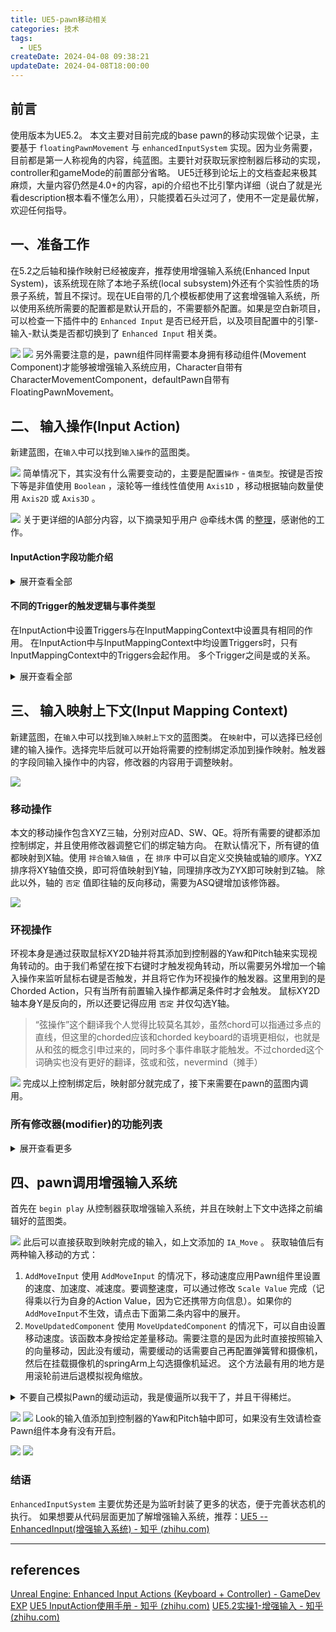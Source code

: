 ```yaml
---
title: UE5-pawn移动相关
categories: 技术
tags:
  - UE5
createDate: 2024-04-08 09:38:21
updateDate: 2024-04-08T18:00:00
---
```

## 前言

使用版本为UE5.2。
本文主要对目前完成的base pawn的移动实现做个记录，主要基于 `floatingPawnMovement` 与 `enhancedInputSystem` 实现。因为业务需要，目前都是第一人称视角的内容，纯蓝图。主要针对获取玩家控制器后移动的实现，controller和gameMode的前置部分省略。
UE5迁移到论坛上的文档查起来极其麻烦，大量内容仍然是4.0+的内容，api的介绍也不比引擎内详细（说白了就是光看description根本看不懂怎么用），只能摸着石头过河了，使用不一定是最优解，欢迎任何指导。

##  一、准备工作

在5.2之后轴和操作映射已经被废弃，推荐使用增强输入系统(Enhanced Input System)，该系统现在除了本地子系统(local subsystem)外还有个实验性质的场景子系统，暂且不探讨。现在UE自带的几个模板都使用了这套增强输入系统，所以使用系统所需要的配置都是默认开启的，不需要额外配置。如果是空白新项目，可以检查一下插件中的 `Enhanced Input` 是否已经开启，以及项目配置中的引擎-输入-默认类是否都切换到了 `Enhanced Input` 相关类。

![](IMG-20240408142510273.png)
![](IMG-20240408142534073.png)
另外需要注意的是，pawn组件同样需要本身拥有移动组件(Movement Component)才能够被增强输入系统应用，Character自带有CharacterMovementComponent，defaultPawn自带有FloatingPawnMovement。
## 二、 输入操作(Input Action)

新建蓝图，在`输入`中可以找到`输入操作`的蓝图类。

![](IMG-20240408113238870.png)
简单情况下，其实没有什么需要变动的，主要是配置`操作` - `值类型`。按键是否按下等是非值使用 `Boolean` ，滚轮等一维线性值使用 `Axis1D` ，移动根据轴向数量使用 `Axis2D` 或 `Axis3D` 。

![](IMG-20240408113238901.png)
关于更详细的IA部分内容，以下摘录知乎用户 @牵线木偶 的[整理](https://zhuanlan.zhihu.com/p/615553951)，感谢他的工作。

#### InputAction字段功能介绍
<details><summary>
展开查看全部
</summary>

1. **Consume Input**：是否阻止事件向低优先级的Action传递。勾选Consume Input时只有高优先级的IA2会触发，IA1被阻止不会触发。只有取消勾选Consume Input，同时勾选Reserve All Mappings字段时，在IA2触发后IA1才会触发。
2. **Trigger when Paused**：通过SetGamePaused暂停游戏之后是否可以触发，勾选暂停时也可以触发。
3. **Reserve All Mappings**：是否恢复被覆写的低优先级InputAction。不勾选时，两个绑定了相同输入的InputAction，低优先级的InputAction会被高优先级的覆写，导致按下触键时不会触发。勾选取消覆写。
4. **Value Type**：事件的数据类型，分别为布尔型、一维(鼠标滚轮等)、二维(摇杆数据等)与三维(飞行模拟手柄等)。
5. **Triggers**：InputAction的触发器类型。</details>

#### 不同的Trigger的触发逻辑与事件类型

在InputAction中设置Triggers与在InputMappingContext中设置具有相同的作用。
在InputAction中与InputMappingContext中均设置Triggers时，只有InputMappingContext中的Triggers会起作用。
多个Trigger之间是或的关系。
<details><summary>
展开查看全部
</summary>

1. **None**：此时使用的是Down类型
	按下按键触发Started
	保持按下会不断触发Triggered事件
	松开按键触发Completed
2. **Pressed**：
	按下按键依次触发Started、Triggered与Completed，松开按键不触发任何事件。
3. **Down**：可用于机枪的连续射击，Started开始射击，Completed停止射击，Triggered检查弹夹。
	按下按键触发Started事件
	保持按下会不断触发Triggered事件
	松开按键触发Completed事件
4. **Hold**：
	- IsOneShot没有勾选时：可用于按下保持一段时间，松开才会触发的动作。如吃鸡里手雷投掷。
		按下按键触发Started，保持按下不断触发Ongoing，松开时如果保持的时间达到或超过HoldTimeThreshold设置的时间则触发Completed，否则触发Canceled。
	- IsOneShot勾选：用于按下保持一段时间后自动触发的动作，如CS里拆包。
		按下按键触发Started，保持按下不断触发Ongoing，在达到HoldTimeThreshold设置的时间前松开触发Canceled。保持按下达到HoldTimeThreshold设置的时间后会依次触发Triggered与Completed。
5. **HoldAndRelease**：与Hold类型不勾选IsOneShot类似。
	按下按键触发Started
	保持按下不断触发Ongoing
	松开按键时如果保持的时间达到HoldTimeThreshold设置的时间会依次触发Triggered与Completed，否则触发Canceled。
6. **Pulse**：用于保持按下时每隔一段时间触发一次的动作。如按下吃药键，每隔一段时间执行一次吃药的动作
	按下时触发Started事件
	如果勾选TriggerOnStart则立即触发一次Triggered事件，不勾选则间隔一段时间后触发Triggered。
	保持按下触发Ongoing事件。
	距上一次Trigger的时间间隔达到Interval设置的时间触发一次Triggered事件，随后判断Trigger触发的数量是否达到TriggerLimit的限制(TriggerLimit&lt;=0表示不限制次数)，未达到则继续上一步，否则触发Completed。
7. **Release**：作用与Down类似
	按下时触发Started事件
	保持按下触发Ongoing事件
	松开时依次触发Triggered与Completed
8. **Tap**：
	按下按键触发Started事件
	保持按下触发Ongoing事件
	如果保持的时间超过TapReleaseTimeThreshold设置的时间触发Canceled事件。
	松开按键时保持的时间小于TapReleaseTimeThreshold设置的时间依次触发Triggered与Completed事件。
9. **Chorded Action**：用于多个Action的串联形成组合键。
	触发的事件类型与Chorded Action下拉选择的Action相同。
10. **Combo**：用于类似上上下下左右左右BABA在短时间内完成的组合键。
	按下第一个键触发Started
	过程当中不断触发Ongoing
	如果某个键按下的时间没有达到TimeToPressKey或者按错键触发Canceled
	当所有的键完成后依次触发Triggered与Completed
</details>

## 三、 输入映射上下文(Input Mapping Context)

新建蓝图，在`输入`中可以找到`输入映射上下文`的蓝图类。
在`映射`中，可以选择已经创建的输入操作。选择完毕后就可以开始将需要的控制绑定添加到操作映射。触发器的字段同输入操作中的内容，修改器的内容用于调整映射。

![](IMG-20240408135940296.png)
### 移动操作
本文的移动操作包含XYZ三轴，分别对应AD、SW、QE。将所有需要的键都添加控制绑定，并且使用修改器调整它们的绑定轴方向。
在默认情况下，所有键的值都映射到X轴。使用 `拌合输入轴值` ，在 `排序` 中可以自定义交换轴或轴的顺序。YXZ排序将XY轴值交换，即可将值映射到Y轴，同理排序改为ZYX即可映射到Z轴。
除此以外，轴的 `否定` 值即往轴的反向移动，需要为ASQ键增加该修饰器。

![](IMG-20240410112904281.png)
### 环视操作
环视本身是通过获取鼠标XY2D轴并将其添加到控制器的Yaw和Pitch轴来实现视角转动的。由于我们希望在按下右键时才触发视角转动，所以需要另外增加一个输入操作来监听鼠标右键是否触发，并且将它作为环视操作的触发器。这里用到的是Chorded Action，只有当所有前置输入操作都满足条件时才会触发。
鼠标XY2D轴本身Y是反向的，所以还要记得应用 `否定` 并仅勾选Y轴。

> “弦操作”这个翻译我个人觉得比较莫名其妙，虽然chord可以指通过多点的直线，但这里的chorded应该和chorded keyboard的语境更相似，也就是从和弦的概念引申过来的，同时多个事件串联才能触发。不过chorded这个词确实也没有更好的翻译，弦或和弦，nevermind（摊手）

![](IMG-20240410125002124.png)
完成以上控制绑定后，映射部分就完成了，接下来需要在pawn的蓝图内调用。

### 所有修改器(modifier)的功能列表

<details><summary>展开查看更多</summary>

- **到世界空间(To World Space)**：输入空间到世界空间转换。自动将输入操作值中的轴转换为世界空间，允许将结果直接插入到采用世界空间值的函数中。
- **否定(Negate)**：反转每个轴的输入。
- **响应曲线 - 指数(Response Curve – Exponential)**：将简单的指数响应曲线应用于每个轴的输入值。
- **响应曲线 - 用户定义(Response Curve – User Defined)**：将自定义响应曲线应用于每个轴的输入值。
- **平滑(Smooth)**：平滑多个帧的输入。
- **拌合输入轴值(Swizzle Input Axis Values)**:：可用于将 1D 输入映射到 2D 操作的 Y 轴上。
- **按差量时间缩放(Scale by Delta Time)**：将输入值乘以此帧的增量时间。
- **标量(Scalar)**：按每个轴的设定因子缩放输入。
- **盲区(Dead Zone)**：LowerThreshold -> UpperThreshold 范围内的输入值将从 0 -> 1 重新映射。超出此范围的值将被钳制。
- **视野缩放(FOV Scaling)**：将 FOV 相关缩放应用于每个轴的输入值。

</details>

## 四、pawn调用增强输入系统

首先在 `begin play` 从控制器获取增强输入系统，并且在映射上下文中选择之前编辑好的蓝图类。

![](IMG-20240408141533664.png)
此后可以直接获取到映射完成的输入，如上文添加的 `IA_Move` 。
获取轴值后有两种输入移动的方式：

1. `AddMoveInput`
使用 `AddMoveInput` 的情况下，移动速度应用Pawn组件里设置的速度、加速度、减速度。要调整速度，可以通过修改 `Scale Value` 完成（记得乘以行为自身的Action Value，因为它还携带方向信息）。如果你的`AddMoveInput`不生效，请点击下面第二条内容中的展开。
2. `MoveUpdatedComponent`
使用 `MoveUpdatedComponent` 的情况下，可以自由设置移动速度。该函数本身按给定差量移动。需要注意的是因为此时直接按照输入的向量移动，因此没有缓动，需要缓动的话需要自己再配置弹簧臂和摄像机，然后在挂载摄像机的springArm上勾选摄像机延迟。
这个方法最有用的地方是用滚轮前进后退模拟视角缩放。
<details>
<summary>
不要自己模拟Pawn的缓动运动，我是傻逼所以我干了，并且干得稀烂。

</summary>

其实是因为一开始到处乱试的时候，把加速度调成了1，导致启动过慢，我以为没在动，就觉得 `Add Move Input` 不适用，真是傻傻又逼逼啊。
</details>

![](IMG-20240410112736978.png)
![](IMG-20240410100118997.png)
Look的输入值添加到控制器的Yaw和Pitch轴中即可，如果没有生效请检查Pawn组件本身有没有开启。

![](IMG-20240410141726541.png)
![](IMG-20240410141928465.png)
### 结语
`EnhancedInputSystem` 主要优势还是为监听封装了更多的状态，便于完善状态机的执行。
如果想要从代码层面更加了解增强输入系统，推荐：[UE5 -- EnhancedInput(增强输入系统) - 知乎 (zhihu.com)](https://zhuanlan.zhihu.com/p/470949422)

---
## references
[Unreal Engine: Enhanced Input Actions (Keyboard + Controller) - GameDev EXP](https://gamedevexp.com/unreal-engine-enhanced-input/#:~:text=To%20get%20this%20working%2C%20you%20will%20always%20need,the%20Mapping%20Context%20you%20created%20in%20Step%203.)
[UE5 InputAction使用手册 - 知乎 (zhihu.com)](https://zhuanlan.zhihu.com/p/615553951)
[UE5.2实操1-增强输入 - 知乎 (zhihu.com)](https://zhuanlan.zhihu.com/p/640271313)

